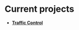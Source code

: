 # Current projects

- **[Traffic Control](https://github.com/KristianIvanov24/Utils/tree/main/C%23/Traffic%20Control)**
